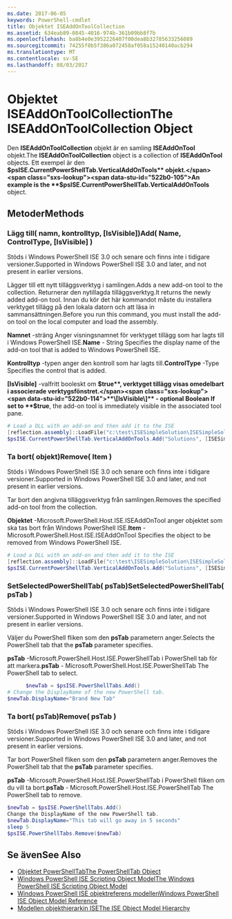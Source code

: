```yaml
---
ms.date: 2017-06-05
keywords: PowerShell-cmdlet
title: Objektet ISEAddOnToolCollection
ms.assetid: 634eab89-0845-4016-974b-361b09bb8f7b
ms.openlocfilehash: ba8b4e0e3952226407f00dea8b32785633256089
ms.sourcegitcommit: 74255f0b5f386a072458af058a15240140acb294
ms.translationtype: MT
ms.contentlocale: sv-SE
ms.lasthandoff: 08/03/2017
---
```

# <a name="the-iseaddontoolcollection-object"></a><span data-ttu-id="522b0-103">Objektet ISEAddOnToolCollection</span><span class="sxs-lookup"><span data-stu-id="522b0-103">The ISEAddOnToolCollection Object</span></span>
  <span data-ttu-id="522b0-104">Den **ISEAddOnToolCollection** objekt är en samling **ISEAddOnTool** objekt.</span><span class="sxs-lookup"><span data-stu-id="522b0-104">The **ISEAddOnToolCollection** object is a collection of **ISEAddOnTool** objects.</span></span> <span data-ttu-id="522b0-105">Ett exempel är den **$psISE.CurrentPowerShellTab.VerticalAddOnTools** objekt.</span><span class="sxs-lookup"><span data-stu-id="522b0-105">An example is the **$psISE.CurrentPowerShellTab.VerticalAddOnTools** object.</span></span>

## <a name="methods"></a><span data-ttu-id="522b0-106">Metoder</span><span class="sxs-lookup"><span data-stu-id="522b0-106">Methods</span></span>

### <a name="add-name-controltype-isvisible-"></a><span data-ttu-id="522b0-107">Lägg till\( namn, kontrolltyp, \[IsVisible\]\)</span><span class="sxs-lookup"><span data-stu-id="522b0-107">Add\( Name, ControlType, \[IsVisible\] \)</span></span>
  <span data-ttu-id="522b0-108">Stöds i Windows PowerShell ISE 3.0 och senare och finns inte i tidigare versioner.</span><span class="sxs-lookup"><span data-stu-id="522b0-108">Supported in Windows PowerShell ISE 3.0 and later, and not present in earlier versions.</span></span> 

 <span data-ttu-id="522b0-109">Lägger till ett nytt tilläggsverktyg i samlingen.</span><span class="sxs-lookup"><span data-stu-id="522b0-109">Adds a new add-on tool to the collection.</span></span> <span data-ttu-id="522b0-110">Returnerar den nytillagda tilläggsverktyg.</span><span class="sxs-lookup"><span data-stu-id="522b0-110">It returns the newly added add-on tool.</span></span> <span data-ttu-id="522b0-111">Innan du kör det här kommandot måste du installera verktyget tillägg på den lokala datorn och att läsa in sammansättningen.</span><span class="sxs-lookup"><span data-stu-id="522b0-111">Before you run this command, you must install the add-on tool on the local computer and load the assembly.</span></span>

 <span data-ttu-id="522b0-112">**Namnet** -sträng Anger visningsnamnet för verktyget tillägg som har lagts till i Windows PowerShell ISE.</span><span class="sxs-lookup"><span data-stu-id="522b0-112">**Name** - String Specifies the display name of the add-on tool that is added to Windows PowerShell ISE.</span></span>

 <span data-ttu-id="522b0-113">**Kontrolltyp** -typen anger den kontroll som har lagts till.</span><span class="sxs-lookup"><span data-stu-id="522b0-113">**ControlType** -Type Specifies the control that is added.</span></span>

 <span data-ttu-id="522b0-114">**\[IsVisible\]**  -valfritt booleskt om **$true**, verktyget tillägg visas omedelbart i associerade verktygsfönstret.</span><span class="sxs-lookup"><span data-stu-id="522b0-114">**\[IsVisible\]** - optional Boolean If set to **$true**, the add-on tool is immediately visible in the associated tool pane.</span></span>

```powershell
# Load a DLL with an add-on and then add it to the ISE
[reflection.assembly]::LoadFile("c:\test\ISESimpleSolution\ISESimpleSolution.dll")
$psISE.CurrentPowerShellTab.VerticalAddOnTools.Add("Solutions", [ISESimpleSolution.Solution], $true)
```

### <a name="remove-item-"></a><span data-ttu-id="522b0-115">Ta bort\( objekt\)</span><span class="sxs-lookup"><span data-stu-id="522b0-115">Remove\( Item \)</span></span>
  <span data-ttu-id="522b0-116">Stöds i Windows PowerShell ISE 3.0 och senare och finns inte i tidigare versioner.</span><span class="sxs-lookup"><span data-stu-id="522b0-116">Supported in Windows PowerShell ISE 3.0 and later, and not present in earlier versions.</span></span> 

 <span data-ttu-id="522b0-117">Tar bort den angivna tilläggsverktyg från samlingen.</span><span class="sxs-lookup"><span data-stu-id="522b0-117">Removes the specified add-on tool from the collection.</span></span>

 <span data-ttu-id="522b0-118">**Objektet** -Microsoft.PowerShell.Host.ISE.ISEAddOnTool anger objektet som ska tas bort från Windows PowerShell ISE.</span><span class="sxs-lookup"><span data-stu-id="522b0-118">**Item** - Microsoft.PowerShell.Host.ISE.ISEAddOnTool Specifies the object to be removed from Windows PowerShell ISE.</span></span>

```powershell
# Load a DLL with an add-on and then add it to the ISE
[reflection.assembly]::LoadFile("c:\test\ISESimpleSolution\ISESimpleSolution.dll")
$psISE.CurrentPowerShellTab.VerticalAddOnTools.Add("Solutions", [ISESimpleSolution.Solution], $true)
```

### <a name="setselectedpowershelltab-pstab-"></a><span data-ttu-id="522b0-119">SetSelectedPowerShellTab\( psTab\)</span><span class="sxs-lookup"><span data-stu-id="522b0-119">SetSelectedPowerShellTab\( psTab \)</span></span>
  <span data-ttu-id="522b0-120">Stöds i Windows PowerShell ISE 3.0 och senare och finns inte i tidigare versioner.</span><span class="sxs-lookup"><span data-stu-id="522b0-120">Supported in Windows PowerShell ISE 3.0 and later, and not present in earlier versions.</span></span> 

 <span data-ttu-id="522b0-121">Väljer du PowerShell fliken som den **psTab** parametern anger.</span><span class="sxs-lookup"><span data-stu-id="522b0-121">Selects the PowerShell tab that the **psTab** parameter specifies.</span></span>

 <span data-ttu-id="522b0-122">**psTab** -Microsoft.PowerShell.Host.ISE.PowerShellTab i PowerShell tab för att markera.</span><span class="sxs-lookup"><span data-stu-id="522b0-122">**psTab** - Microsoft.PowerShell.Host.ISE.PowerShellTab The PowerShell tab to select.</span></span>

```powershell
      $newTab = $psISE.PowerShellTabs.Add()
# Change the DisplayName of the new PowerShell tab. 
$newTab.DisplayName="Brand New Tab"
```

### <a name="remove-pstab-"></a><span data-ttu-id="522b0-123">Ta bort\( psTab\)</span><span class="sxs-lookup"><span data-stu-id="522b0-123">Remove\( psTab \)</span></span>
  <span data-ttu-id="522b0-124">Stöds i Windows PowerShell ISE 3.0 och senare och finns inte i tidigare versioner.</span><span class="sxs-lookup"><span data-stu-id="522b0-124">Supported in Windows PowerShell ISE 3.0 and later, and not present in earlier versions.</span></span> 

 <span data-ttu-id="522b0-125">Tar bort PowerShell fliken som den **psTab** parametern anger.</span><span class="sxs-lookup"><span data-stu-id="522b0-125">Removes the PowerShell tab that the **psTab** parameter specifies.</span></span>

 <span data-ttu-id="522b0-126">**psTab** -Microsoft.PowerShell.Host.ISE.PowerShellTab i PowerShell fliken om du vill ta bort.</span><span class="sxs-lookup"><span data-stu-id="522b0-126">**psTab** - Microsoft.PowerShell.Host.ISE.PowerShellTab The PowerShell tab to remove.</span></span>

```powershell
$newTab = $psISE.PowerShellTabs.Add()
Change the DisplayName of the new PowerShell tab. 
$newTab.DisplayName="This tab will go away in 5 seconds" 
sleep 5 
$psISE.PowerShellTabs.Remove($newTab)
```

## <a name="see-also"></a><span data-ttu-id="522b0-127">Se även</span><span class="sxs-lookup"><span data-stu-id="522b0-127">See Also</span></span>
- [<span data-ttu-id="522b0-128">Objektet PowerShellTab</span><span class="sxs-lookup"><span data-stu-id="522b0-128">The PowerShellTab Object</span></span>](The-PowerShellTab-Object.md) 
- [<span data-ttu-id="522b0-129">Windows PowerShell ISE Scripting Object Model</span><span class="sxs-lookup"><span data-stu-id="522b0-129">The Windows PowerShell ISE Scripting Object Model</span></span>](The-Windows-PowerShell-ISE-Scripting-Object-Model.md) 
- [<span data-ttu-id="522b0-130">Windows PowerShell ISE objektreferens modellen</span><span class="sxs-lookup"><span data-stu-id="522b0-130">Windows PowerShell ISE Object Model Reference</span></span>](Windows-PowerShell-ISE-Object-Model-Reference.md) 
- [<span data-ttu-id="522b0-131">Modellen objekthierarkin ISE</span><span class="sxs-lookup"><span data-stu-id="522b0-131">The ISE Object Model Hierarchy</span></span>](The-ISE-Object-Model-Hierarchy.md)

  
